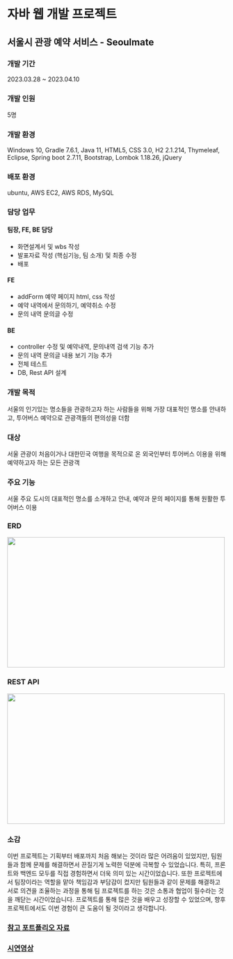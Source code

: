 # 자바 웹 개발 프로젝트 
## 서울시 관광 예약 서비스 - Seoulmate

### 개발 기간
2023.03.28 ~ 2023.04.10
### 개발 인원
5명
### 개발 환경
Windows 10, Gradle 7.6.1, Java 11, HTML5, CSS 3.0, H2 2.1.214, Thymeleaf, Eclipse, Spring boot 2.7.11, Bootstrap, Lombok 1.18.26, jQuery

### 배포 환경
ubuntu, AWS EC2, AWS RDS, MySQL
### 담당 업무
#### 팀장, FE, BE 담당
  - 화면설계서 및 wbs 작성
  - 발표자료 작성 (핵심기능, 팀 소개) 및 최종 수정
  - 배포

#### FE
  - addForm 예약 페이지 html, css 작성
  - 예약 내역에서 문의하기, 예약취소 수정
  - 문의 내역 문의글 수정

#### BE
  - controller 수정 및 예약내역, 문의내역 검색 기능 추가
  - 문의 내역 문의글 내용 보기 기능 추가
  - 전체 테스트
  - DB, Rest API 설계

### 개발 목적
서울의 인기있는 명소들을 관광하고자 하는 사람들을 위해 가장 대표적인 명소를 안내하고, 투어버스 예약으로 관광객들의 편의성을 더함
### 대상
서울 관광이 처음이거나 대한민국 여행을 목적으로 온 외국인부터 투어버스 이용을 위해 예약하고자 하는 모든 관광객
### 주요 기능
서울 주요 도시의 대표적인 명소를 소개하고 안내, 예약과 문의 페이지를 통해 원활한 투어버스 이용


### ERD   
  <img src="https://github.com/mj0718/seoulmate/assets/109218705/161288e2-8b94-47d4-bbd3-348d9ed0221f" width="500" height="300">
  
### REST API  
  <img src="https://github.com/mj0718/seoulmate/assets/109218705/a90b164f-513b-4aed-9b93-52bdb973efed" width="500" height="300">

### 소감
이번 프로젝트는 기획부터 배포까지 처음 해보는 것이라 많은 어려움이 있었지만, 팀원들과 함께 문제를 해결하면서 끈질기게 노력한 덕분에 극복할 수 있었습니다. 특히, 프론트와 백엔드 모두를 직접 경험하면서 더욱 의미 있는 시간이었습니다. 또한 프로젝트에서 팀장이라는 역할을 맡아 책임감과 부담감이 컸지만 팀원들과 같이 문제를 해결하고 서로 의견을 조율하는 과정을 통해 팀 프로젝트를 하는 것은 소통과 협업이 필수라는 것을 깨닫는 시간이었습니다. 프로젝트를 통해 많은 것을 배우고 성장할 수 있었으며, 향후 프로젝트에서도 이번 경험이 큰 도움이 될 것이라고 생각합니다. 

### [참고 포트폴리오 자료](https://github.com/mj0718/seoulmate/blob/master/%ED%94%84%EB%A1%9C%EC%A0%9D%ED%8A%B8%20%EC%86%8C%EA%B0%9C_%ED%8F%AC%ED%8A%B8%ED%8F%B4%EB%A6%AC%EC%98%A4.pdf)

### [시연영상](https://github.com/mj0718/seoulmate/blob/master/%EC%8B%9C%EC%97%B0%EC%98%81%EC%83%81.mp4)
